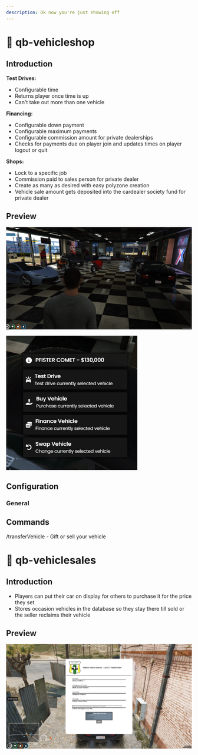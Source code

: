 ```yaml
---
description: Ok now you're just showing off
---
```


# 🚗 qb-vehicleshop

## Introduction


**Test Drives:**

* Configurable time
* Returns player once time is up
* Can't take out more than one vehicle

**Financing:**

* Configurable down payment
* Configurable maximum payments
* Configurable commission amount for private dealerships
* Checks for payments due on player join and updates times on player logout or quit

**Shops:**

* Lock to a specific job
* Commission paid to sales person for private dealer
* Create as many as desired with easy polyzone creation
* Vehicle sale amount gets deposited into the cardealer society fund for private dealer

## Preview

![Sales floor](../../assets/images/vehicleshopfloor.jpg)

![Menu for purchasing a car](../../assets/images/vehicleshopmenu.png)

## Configuration

### General


## Commands

/transferVehicle - Gift or sell your vehicle



# 📄 qb-vehiclesales

## Introduction

* Players can put their car on display for others to purchase it for the price they set
* Stores occasion vehicles in the database so they stay there till sold or the seller reclaims their vehicle


## Preview

![](../../assets/images/vehiclesalessheet.jpg)

